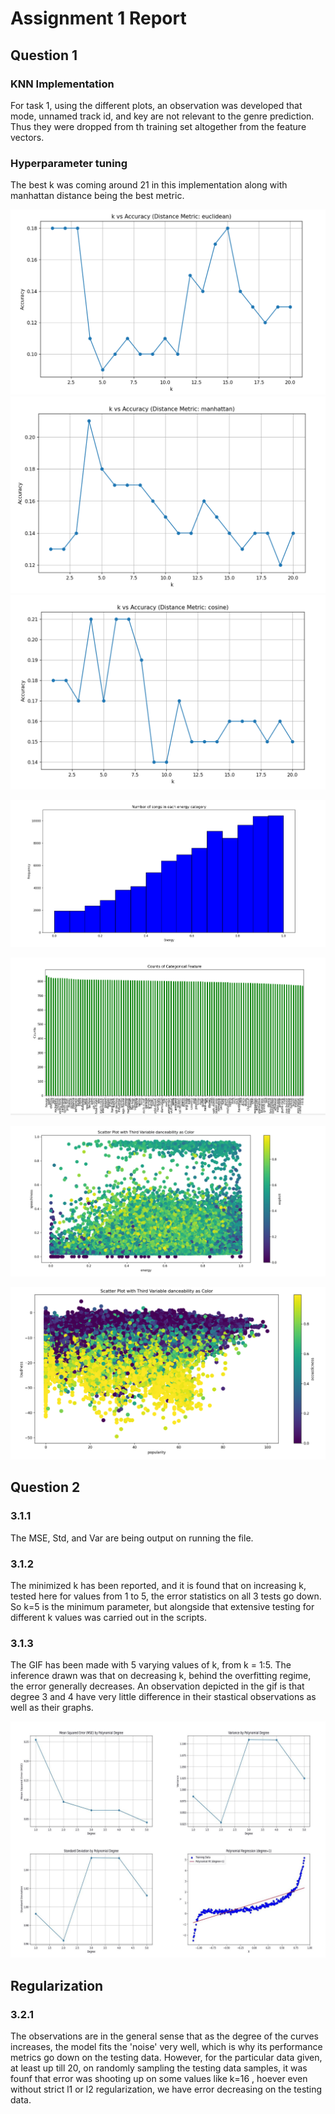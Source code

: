 # Assignment 1 Report


## Question 1

### KNN Implementation

For task 1, using the different plots, an observation was developed that mode, unnamed track id, and key are not relevant to the genre prediction.
Thus they were dropped from th training set altogether from the feature vectors.


### Hyperparameter tuning

The best k was coming around 21 in this implementation along with manhattan distance being the best metric.

![Statistical Inference](figures/Screenshot%202024-08-25%20175627.png)
![Statistical Inference](figures/Screenshot%202024-08-25%20175529.png)
![Statistical Inference](figures/Screenshot%202024-08-25%20175354.png)

![Statistical Inference 1](figures/Screenshot%202024-08-25%20233415.png)

![Statistical Inference 2](figures/Screenshot%202024-08-25%20233425.png)

![Statistical Inference 3](figures/Screenshot%202024-08-25%20233438.png)

![Statistical Inference 4](figures/Screenshot%202024-08-25%20233809.png)

## Question 2

### 3.1.1
The MSE, Std, and Var are being output on running the file.

### 3.1.2
The minimized k has been reported, and it is found that on increasing k, tested here for values from 1 to 5, the error statistics on all 3 tests go down. So k=5 is the minimum parameter, but alongside that extensive testing for different k values was carried out in the scripts. 

### 3.1.3

The GIF has been made with 5 varying values of k, from k = 1:5. The inference drawn was that on decreasing k, behind the overfitting regime, the error generally decreases. 
An observation depicted in the gif is that degree 3 and 4 have very little difference in their stastical observations as well as their graphs.

![Statistical Inference 1](linr/animated_presentation.gif)


## Regularization

### 3.2.1

The observations are in the general sense that as the degree of the curves increases, the model fits the 'noise' very well, which is why its performance metrics go down on the testing data. However, for the particular data given, at least up till 20, on randomly sampling the testing data samples, it was founf that error was shooting up on some values like k=16 , hoever even without strict l1 or l2 regularization, we have error decreasing on the testing data.






